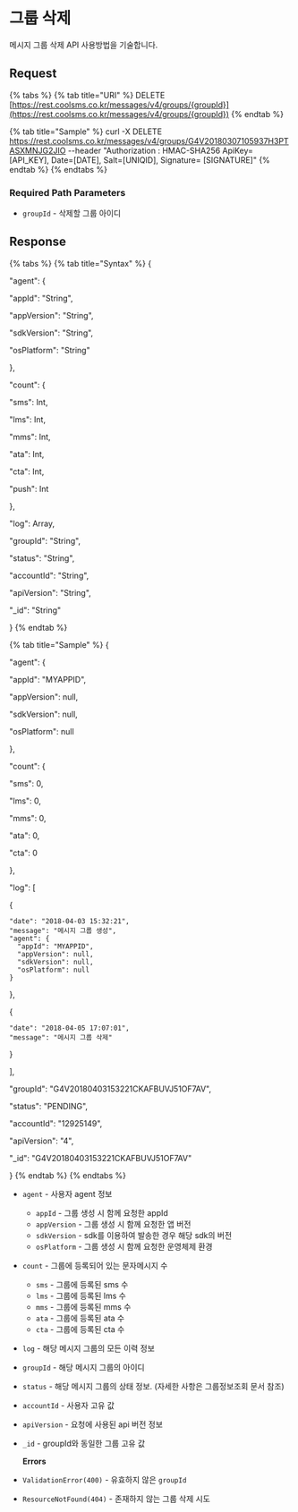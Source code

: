 # 그룹 삭제

메시지 그룹 삭제 API 사용방법을 기술합니다.

## Request

{% tabs %}
{% tab title="URI" %}
DELETE [https://rest.coolsms.co.kr/messages/v4/groups/{groupId}](https://rest.coolsms.co.kr/messages/v4/groups/{groupId})
{% endtab %}

{% tab title="Sample" %}
curl -X DELETE https://rest.coolsms.co.kr/messages/v4/groups/G4V20180307105937H3PTASXMNJG2JIO  --header "Authorization : HMAC-SHA256 ApiKey=\[API\_KEY\], Date=\[DATE\], Salt=\[UNIQID\], Signature= \[SIGNATURE\]"
{% endtab %}
{% endtabs %}

### Required Path Parameters

* `groupId` - 삭제할 그룹 아이디

## **Response**

{% tabs %}
{% tab title="Syntax" %}
{

"agent": {

  "appId": "String",

  "appVersion": "String",

  "sdkVersion": "String",

  "osPlatform": "String"

},

"count": {

  "sms": Int,

  "lms": Int,

  "mms": Int,

  "ata": Int,

  "cta": Int,

  "push": Int

},

"log": Array,

"groupId": "String",

"status": "String",

"accountId": "String",

"apiVersion": "String",

"\_id": "String"

}
{% endtab %}

{% tab title="Sample" %}
{

"agent": {

  "appId": "MYAPPID",

  "appVersion": null,

  "sdkVersion": null,

  "osPlatform": null

},

"count": {

  "sms": 0,

  "lms": 0,

  "mms": 0,

  "ata": 0,

  "cta": 0

},

"log": \[

  {

```text
"date": "2018-04-03 15:32:21",
"message": "메시지 그룹 생성",
"agent": {
  "appId": "MYAPPID",
  "appVersion": null,
  "sdkVersion": null,
  "osPlatform": null
}
```

  },

  {

```text
"date": "2018-04-05 17:07:01",
"message": "메시지 그룹 삭제"
```

  }

\],

"groupId": "G4V20180403153221CKAFBUVJ51OF7AV",

"status": "PENDING",

"accountId": "12925149",

"apiVersion": "4",

"\_id": "G4V20180403153221CKAFBUVJ51OF7AV"

}
{% endtab %}
{% endtabs %}

* `agent` - 사용자 agent 정보
  * `appId` - 그룹 생성 시 함께 요청한 appId
  * `appVersion` - 그룹 생성 시 함께 요청한 앱 버전
  * `sdkVersion` - sdk를 이용하여 발송한 경우 해당 sdk의 버전
  * `osPlatform` - 그룹 생성 시 함께 요청한 운영체제 환경
* `count` - 그룹에 등록되어 있는 문자메시지 수
  * `sms` - 그룹에 등록된 sms 수
  * `lms` - 그룹에 등록된 lms 수
  * `mms` - 그룹에 등록된 mms 수
  * `ata` - 그룹에 등록된 ata 수
  * `cta` - 그룹에 등록된 cta 수
* `log` - 해당 메시지 그룹의 모든 이력 정보
* `groupId` - 해당 메시지 그룹의 아이디
* `status` - 해당 메시지 그룹의 상태 정보. \(자세한 사항은 그룹정보조회 문서 참조\)
* `accountId` - 사용자 고유 값
* `apiVersion` - 요청에 사용된 api 버전 정보
* `_id` - groupId와 동일한 그룹 고유 값

  **Errors**

* `ValidationError(400)` - 유효하지 않은 `groupId`
* `ResourceNotFound(404)` - 존재하지 않는 그룹 삭제 시도 

